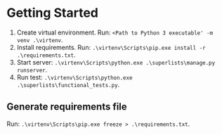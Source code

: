# Getting Started

1. Create virtual environment. Run: `<Path to Python 3 executable' -m venv .\virtenv`.
2. Install requirements. Run: `.\virtenv\Scripts\pip.exe install -r .\requirements.txt`.
3. Start server: `.\virtenv\Scripts\python.exe .\superlists\manage.py runserver`.
4. Run test: `.\virtenv\Scripts\python.exe .\superlists\functional_tests.py`.

## Generate requirements file
Run: `.\virtenv\Scripts\pip.exe freeze > .\requirements.txt`.